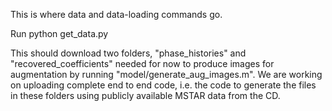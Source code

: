 This is where data and data-loading commands go.

Run python get_data.py

This should download two folders, "phase_histories" and "recovered_coefficients" needed for now to produce images for augmentation by running "model/generate_aug_images.m". We are working on uploading complete end to end code, i.e. the code to generate the files in these folders using publicly available MSTAR data from the CD.